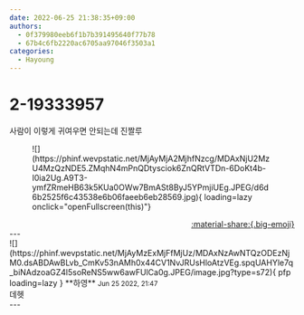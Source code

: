 ```yaml
---
date: 2022-06-25 21:38:35+09:00
authors:
  - 0f379980eeb6f1b7b391495640f77b78
  - 67b4c6fb2220ac6705aa97046f3503a1
categories:
  - Hayoung
---
```


# 2-19333957

<div class="post-container" markdown="1">
<div class="content-container md-sidebar__scrollwrap" markdown="1">

사람이 이렇게 귀여우면 안되는데 진짤루
<figure markdown="1">
![](https://phinf.wevpstatic.net/MjAyMjA2MjhfNzcg/MDAxNjU2MzU4MzQzNDE5.ZMqhN4mPnQDtysciok6ZnQRtVTDn-6DoKt4b-I0ia2Ug.A9T3-ymfZRmeHB63k5KUa0OWw7BmASt8ByJ5YPmjiUEg.JPEG/d6d6b2525f6c43538e6b06faeeb6eb28569.jpg){ loading=lazy onclick="openFullscreen(this)"}
</figure>


</div>
</div>

<div style="text-align: right;" markdown="1">
<a href="https://weverse.io/fromis9/fanpost/2-19333957" style="text-align: right;">:material-share:{.big-emoji}</a>
</div>
---

<div class="comments-container md-sidebar__scrollwrap" markdown="1">
<div class="comment" markdown="1">
<div class='id-container' markdown="1">
![](https://phinf.wevpstatic.net/MjAyMzExMjFfMjUz/MDAxNzAwNTQzODEzNjM0.dsABDAwBLvb_CmKv53nAMh0x44CV1NvJRUsHloAtzVEg.spqUAHYle7q_biNAdzoaGZ4l5soReNS5ww6awFUlCa0g.JPEG/image.jpg?type=s72){ pfp loading=lazy }
**<span class="artist">하영</span>** <small>Jun 25 2022, 21:47</small><br>
</div>
<div class='comment-body' markdown="1">
데헷
</div>
</div>
</div>
---
